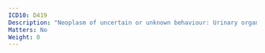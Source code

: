 ```yaml
---
ICD10: D419
Description: "Neoplasm of uncertain or unknown behaviour: Urinary organ, unspecified"
Matters: No
Weight: 0
---
```

